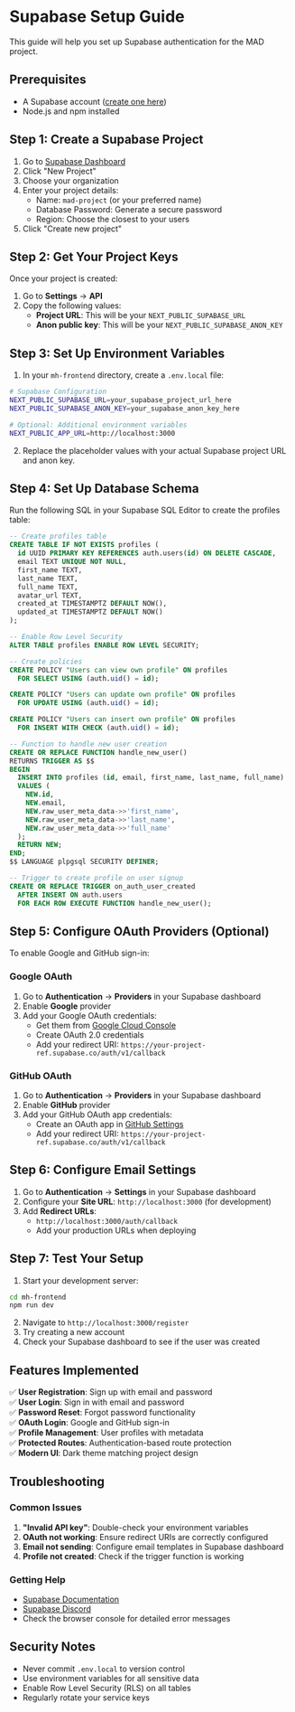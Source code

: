# Supabase Setup Guide

This guide will help you set up Supabase authentication for the MAD project.

## Prerequisites

- A Supabase account ([create one here](https://supabase.com))
- Node.js and npm installed

## Step 1: Create a Supabase Project

1. Go to [Supabase Dashboard](https://supabase.com/dashboard)
2. Click "New Project"
3. Choose your organization
4. Enter your project details:
   - Name: `mad-project` (or your preferred name)
   - Database Password: Generate a secure password
   - Region: Choose the closest to your users
5. Click "Create new project"

## Step 2: Get Your Project Keys

Once your project is created:

1. Go to **Settings** → **API**
2. Copy the following values:
   - **Project URL**: This will be your `NEXT_PUBLIC_SUPABASE_URL`
   - **Anon public key**: This will be your `NEXT_PUBLIC_SUPABASE_ANON_KEY`

## Step 3: Set Up Environment Variables

1. In your `mh-frontend` directory, create a `.env.local` file:

```bash
# Supabase Configuration
NEXT_PUBLIC_SUPABASE_URL=your_supabase_project_url_here
NEXT_PUBLIC_SUPABASE_ANON_KEY=your_supabase_anon_key_here

# Optional: Additional environment variables
NEXT_PUBLIC_APP_URL=http://localhost:3000
```

2. Replace the placeholder values with your actual Supabase project URL and anon key.

## Step 4: Set Up Database Schema

Run the following SQL in your Supabase SQL Editor to create the profiles table:

```sql
-- Create profiles table
CREATE TABLE IF NOT EXISTS profiles (
  id UUID PRIMARY KEY REFERENCES auth.users(id) ON DELETE CASCADE,
  email TEXT UNIQUE NOT NULL,
  first_name TEXT,
  last_name TEXT,
  full_name TEXT,
  avatar_url TEXT,
  created_at TIMESTAMPTZ DEFAULT NOW(),
  updated_at TIMESTAMPTZ DEFAULT NOW()
);

-- Enable Row Level Security
ALTER TABLE profiles ENABLE ROW LEVEL SECURITY;

-- Create policies
CREATE POLICY "Users can view own profile" ON profiles
  FOR SELECT USING (auth.uid() = id);

CREATE POLICY "Users can update own profile" ON profiles
  FOR UPDATE USING (auth.uid() = id);

CREATE POLICY "Users can insert own profile" ON profiles
  FOR INSERT WITH CHECK (auth.uid() = id);

-- Function to handle new user creation
CREATE OR REPLACE FUNCTION handle_new_user()
RETURNS TRIGGER AS $$
BEGIN
  INSERT INTO profiles (id, email, first_name, last_name, full_name)
  VALUES (
    NEW.id,
    NEW.email,
    NEW.raw_user_meta_data->>'first_name',
    NEW.raw_user_meta_data->>'last_name',
    NEW.raw_user_meta_data->>'full_name'
  );
  RETURN NEW;
END;
$$ LANGUAGE plpgsql SECURITY DEFINER;

-- Trigger to create profile on user signup
CREATE OR REPLACE TRIGGER on_auth_user_created
  AFTER INSERT ON auth.users
  FOR EACH ROW EXECUTE FUNCTION handle_new_user();
```

## Step 5: Configure OAuth Providers (Optional)

To enable Google and GitHub sign-in:

### Google OAuth

1. Go to **Authentication** → **Providers** in your Supabase dashboard
2. Enable **Google** provider
3. Add your Google OAuth credentials:
   - Get them from [Google Cloud Console](https://console.cloud.google.com/)
   - Create OAuth 2.0 credentials
   - Add your redirect URI: `https://your-project-ref.supabase.co/auth/v1/callback`

### GitHub OAuth

1. Go to **Authentication** → **Providers** in your Supabase dashboard
2. Enable **GitHub** provider
3. Add your GitHub OAuth app credentials:
   - Create an OAuth app in [GitHub Settings](https://github.com/settings/applications/new)
   - Add your redirect URI: `https://your-project-ref.supabase.co/auth/v1/callback`

## Step 6: Configure Email Settings

1. Go to **Authentication** → **Settings** in your Supabase dashboard
2. Configure your **Site URL**: `http://localhost:3000` (for development)
3. Add **Redirect URLs**:
   - `http://localhost:3000/auth/callback`
   - Add your production URLs when deploying

## Step 7: Test Your Setup

1. Start your development server:

```bash
cd mh-frontend
npm run dev
```

2. Navigate to `http://localhost:3000/register`
3. Try creating a new account
4. Check your Supabase dashboard to see if the user was created

## Features Implemented

✅ **User Registration**: Sign up with email and password  
✅ **User Login**: Sign in with email and password  
✅ **Password Reset**: Forgot password functionality  
✅ **OAuth Login**: Google and GitHub sign-in  
✅ **Profile Management**: User profiles with metadata  
✅ **Protected Routes**: Authentication-based route protection  
✅ **Modern UI**: Dark theme matching project design

## Troubleshooting

### Common Issues

1. **"Invalid API key"**: Double-check your environment variables
2. **OAuth not working**: Ensure redirect URIs are correctly configured
3. **Email not sending**: Configure email templates in Supabase dashboard
4. **Profile not created**: Check if the trigger function is working

### Getting Help

- [Supabase Documentation](https://supabase.com/docs)
- [Supabase Discord](https://discord.supabase.com)
- Check the browser console for detailed error messages

## Security Notes

- Never commit `.env.local` to version control
- Use environment variables for all sensitive data
- Enable Row Level Security (RLS) on all tables
- Regularly rotate your service keys

